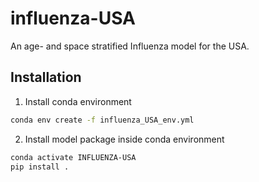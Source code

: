 # influenza-USA

An age- and space stratified Influenza model for the USA.

## Installation

1. Install conda environment

```bash
conda env create -f influenza_USA_env.yml
```

2. Install model package inside conda environment

```bash
conda activate INFLUENZA-USA
pip install .
```